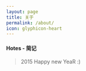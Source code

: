 ```yaml
---
layout: page
title: 关于
permalink: /about/
icon: glyphicon-heart
---
```

#### Hotes - 简记
> 2015 Happy new YeaR :)